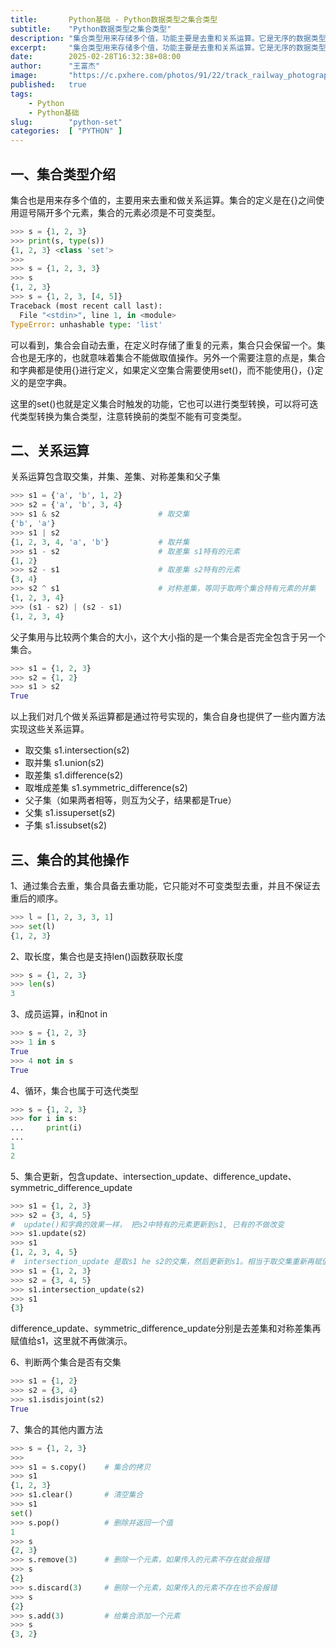 ```yaml
---
title:       Python基础 - Python数据类型之集合类型
subtitle:    "Python数据类型之集合类型"
description: "集合类型用来存储多个值，功能主要是去重和关系运算。它是无序的数据类型，因此不支持索引取值。集合也属于可迭代对象支持循环。"
excerpt:     "集合类型用来存储多个值，功能主要是去重和关系运算。它是无序的数据类型，因此不支持索引取值。集合也属于可迭代对象支持循环。"
date:        2025-02-28T16:32:38+08:00
author:      "王富杰"
image:       "https://c.pxhere.com/photos/91/22/track_railway_photographer_vintage_railroad-44186.jpg!d"
published:   true
tags:
    - Python
    - Python基础
slug:        "python-set"
categories:  [ "PYTHON" ]
---
```


## 一、集合类型介绍
集合也是用来存多个值的，主要用来去重和做关系运算。集合的定义是在{}之间使用逗号隔开多个元素，集合的元素必须是不可变类型。
```python
>>> s = {1, 2, 3}
>>> print(s, type(s))
{1, 2, 3} <class 'set'>
>>> 
>>> s = {1, 2, 3, 3}
>>> s
{1, 2, 3}
>>> s = {1, 2, 3, [4, 5]}
Traceback (most recent call last):
  File "<stdin>", line 1, in <module>
TypeError: unhashable type: 'list'
```
可以看到，集合会自动去重，在定义时存储了重复的元素，集合只会保留一个。集合也是无序的，也就意味着集合不能做取值操作。另外一个需要注意的点是，集合和字典都是使用{}进行定义，如果定义空集合需要使用set()，而不能使用{}，{}定义的是空字典。

这里的set()也就是定义集合时触发的功能，它也可以进行类型转换，可以将可迭代类型转换为集合类型，注意转换前的类型不能有可变类型。


## 二、关系运算
关系运算包含取交集，并集、差集、对称差集和父子集
```python
>>> s1 = {'a', 'b', 1, 2}
>>> s2 = {'a', 'b', 3, 4}
>>> s1 & s2                      # 取交集
{'b', 'a'}
>>> s1 | s2
{1, 2, 3, 4, 'a', 'b'}           # 取并集
>>> s1 - s2                      # 取差集 s1特有的元素
{1, 2}
>>> s2 - s1                      # 取差集 s2特有的元素
{3, 4}
>>> s2 ^ s1                      # 对称差集，等同于取两个集合特有元素的并集
{1, 2, 3, 4}
>>> (s1 - s2) | (s2 - s1)
{1, 2, 3, 4}
```
父子集用与比较两个集合的大小，这个大小指的是一个集合是否完全包含于另一个集合。
```python
>>> s1 = {1, 2, 3}
>>> s2 = {1, 2}
>>> s1 > s2
True
```
以上我们对几个做关系运算都是通过符号实现的，集合自身也提供了一些内置方法实现这些关系运算。
* 取交集  s1.intersection(s2)
* 取并集  s1.union(s2)
* 取差集  s1.difference(s2)
* 取堆成差集  s1.symmetric_difference(s2)
* 父子集（如果两者相等，则互为父子，结果都是True）
* 父集  s1.issuperset(s2)
* 子集  s1.issubset(s2)

## 三、集合的其他操作
1、通过集合去重，集合具备去重功能，它只能对不可变类型去重，并且不保证去重后的顺序。
```python
>>> l = [1, 2, 3, 3, 1]
>>> set(l)
{1, 2, 3}
```
2、取长度，集合也是支持len()函数获取长度
```python
>>> s = {1, 2, 3}
>>> len(s)
3
```
3、成员运算，in和not in
```python
>>> s = {1, 2, 3}
>>> 1 in s
True
>>> 4 not in s
True
```
4、循环，集合也属于可迭代类型
```python
>>> s = {1, 2, 3}
>>> for i in s:
...     print(i)
... 
1
2
```
5、集合更新，包含update、intersection_update、difference_update、symmetric_difference_update
```python
>>> s1 = {1, 2, 3}
>>> s2 = {3, 4, 5}
#  update()和字典的效果一样， 把s2中特有的元素更新到s1, 已有的不做改变
>>> s1.update(s2)
>>> s1
{1, 2, 3, 4, 5}
#  intersection_update 是取s1 he s2的交集，然后更新到s1。相当于取交集重新再赋值给2
>>> s1 = {1, 2, 3}
>>> s2 = {3, 4, 5}
>>> s1.intersection_update(s2)
>>> s1
{3}
```
difference_update、symmetric_difference_update分别是去差集和对称差集再赋值给s1，这里就不再做演示。

6、判断两个集合是否有交集
```python
>>> s1 = {1, 2}
>>> s2 = {3, 4}
>>> s1.isdisjoint(s2)
True
```

7、集合的其他内置方法
```python
>>> s = {1, 2, 3}
>>> 
>>> s1 = s.copy()    # 集合的拷贝
>>> s1
{1, 2, 3}
>>> s1.clear()       # 清空集合
>>> s1
set()
>>> s.pop()          # 删除并返回一个值
1
>>> s
{2, 3}
>>> s.remove(3)      # 删除一个元素，如果传入的元素不存在就会报错
>>> s
{2}
>>> s.discard(3)     # 删除一个元素，如果传入的元素不存在也不会报错
>>> s
{2}
>>> s.add(3)         # 给集合添加一个元素
>>> s
{3, 2}
```
